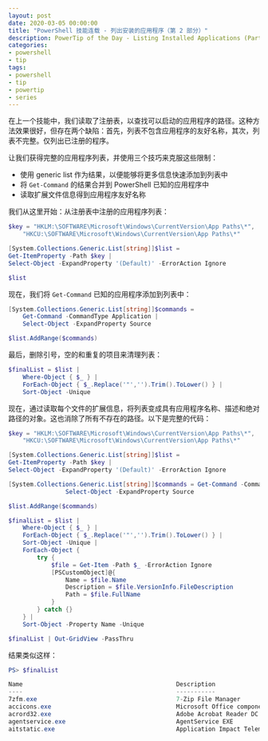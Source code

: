 ```yaml
---
layout: post
date: 2020-03-05 00:00:00
title: "PowerShell 技能连载 - 列出安装的应用程序（第 2 部分）"
description: PowerTip of the Day - Listing Installed Applications (Part 2)
categories:
- powershell
- tip
tags:
- powershell
- tip
- powertip
- series
---
```

在上一个技能中，我们读取了注册表，以查找可以启动的应用程序的路径。这种方法效果很好，但存在两个缺陷：首先，列表不包含应用程序的友好名称，其次，列表不完整。仅列出已注册的程序。

让我们获得完整的应用程序列表，并使用三个技巧来克服这些限制：

* 使用 generic list 作为结果，以便能够将更多信息快速添加到列表中
* 将 `Get-Command` 的结果合并到 PowerShell 已知的应用程序中
* 读取扩展文件信息得到应用程序友好名称

我们从这里开始：从注册表中注册的应用程序列表：

```powershell
$key = "HKLM:\SOFTWARE\Microsoft\Windows\CurrentVersion\App Paths\*",
    "HKCU:\SOFTWARE\Microsoft\Windows\CurrentVersion\App Paths\*"

[System.Collections.Generic.List[string]]$list =
Get-ItemProperty -Path $key |
Select-Object -ExpandProperty '(Default)' -ErrorAction Ignore

$list
```

现在，我们将 `Get-Command` 已知的应用程序添加到列表中：

```powershell
[System.Collections.Generic.List[string]]$commands =
    Get-Command -CommandType Application |
    Select-Object -ExpandProperty Source

$list.AddRange($commands)
```

最后，删除引号，空的和重复的项目来清理列表：

```powershell
$finalList = $list |
    Where-Object { $_ } |
    ForEach-Object { $_.Replace('"','').Trim().ToLower() } |
    Sort-Object -Unique
```

现在，通过读取每个文件的扩展信息，将列表变成具有应用程序名称、描述和绝对路径的对象。这也消除了所有不存在的路径。以下是完整的代码：

```powershell
$key = "HKLM:\SOFTWARE\Microsoft\Windows\CurrentVersion\App Paths\*",
    "HKCU:\SOFTWARE\Microsoft\Windows\CurrentVersion\App Paths\*"

[System.Collections.Generic.List[string]]$list =
Get-ItemProperty -Path $key |
Select-Object -ExpandProperty '(Default)' -ErrorAction Ignore

[System.Collections.Generic.List[string]]$commands = Get-Command -CommandType Application |
                Select-Object -ExpandProperty Source

$list.AddRange($commands)

$finalList = $list |
    Where-Object { $_ } |
    ForEach-Object { $_.Replace('"','').Trim().ToLower() } |
    Sort-Object -Unique |
    ForEach-Object {
        try {
            $file = Get-Item -Path $_ -ErrorAction Ignore
            [PSCustomObject]@{
                Name = $file.Name
                Description = $file.VersionInfo.FileDescription
                Path = $file.FullName
            }
        } catch {}
    } |
    Sort-Object -Property Name -Unique

$finalList | Out-GridView -PassThru
```

结果类似这样：

```powershell
PS> $finalList

Name                                           Description
----                                           -----------
7zfm.exe                                       7-Zip File Manager
accicons.exe                                   Microsoft Office component
acrord32.exe                                   Adobe Acrobat Reader DC
agentservice.exe                               AgentService EXE
aitstatic.exe                                  Application Impact Telemetry...
```

<!--本文国际来源：[Listing Installed Applications (Part 2)](https://community.idera.com/database-tools/powershell/powertips/b/tips/posts/listing-installed-applications-part-2)-->

